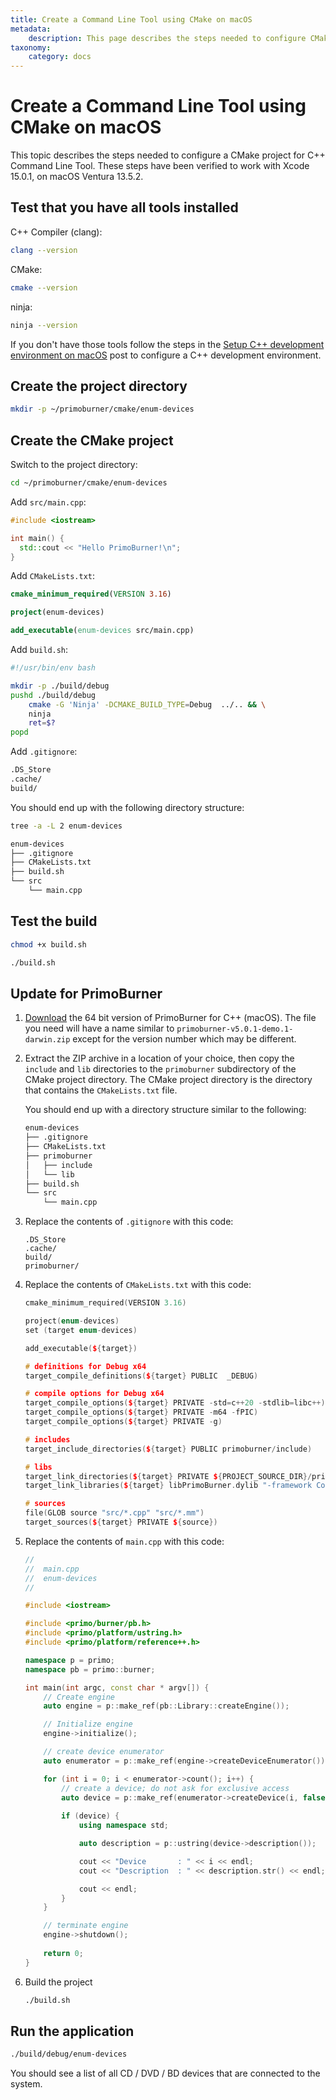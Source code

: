 ```yaml
---
title: Create a Command Line Tool using CMake on macOS
metadata:
    description: This page describes the steps needed to configure CMake project for PrimoBurner Command Line Tool on macOS
taxonomy:
    category: docs
---
```


# Create a Command Line Tool using CMake on macOS

This topic describes the steps needed to configure a CMake project for C++ Command Line Tool. These steps have been verified to work with Xcode 15.0.1, on macOS Ventura 13.5.2.

## Test that you have all tools installed

C++ Compiler (clang):

```sh
clang --version
```

CMake:

```sh
cmake --version
```

ninja:

```sh
ninja --version
```

If you don't have those tools follow the steps in the [Setup C++ development environment on macOS](https://blog.primosoftware.com/setup-cpp-development-environment-macos/) post to configure a C++ development environment. 

## Create the project directory

```bash
mkdir -p ~/primoburner/cmake/enum-devices
```

## Create the CMake project 

Switch to the project directory:

```bash
cd ~/primoburner/cmake/enum-devices
```

Add `src/main.cpp`:

```cpp
#include <iostream>

int main() {
  std::cout << "Hello PrimoBurner!\n";
}
```

Add `CMakeLists.txt`:

```cmake
cmake_minimum_required(VERSION 3.16)

project(enum-devices)

add_executable(enum-devices src/main.cpp)
```

Add `build.sh`:

```bash
#!/usr/bin/env bash

mkdir -p ./build/debug
pushd ./build/debug
    cmake -G 'Ninja' -DCMAKE_BUILD_TYPE=Debug  ../.. && \
    ninja
    ret=$?
popd  
```

Add `.gitignore`:

```bash
.DS_Store
.cache/
build/
```

You should end up with the following directory structure:

```sh
tree -a -L 2 enum-devices

enum-devices
├── .gitignore
├── CMakeLists.txt
├── build.sh
└── src
    └── main.cpp
```

## Test the build

```bash
chmod +x build.sh

./build.sh
```

## Update for PrimoBurner

1. [Download](https://github.com/primoburner/primoburner-core/releases/) the 64 bit version of PrimoBurner for C++ (macOS). The file you need will have a name similar to `primoburner-v5.0.1-demo.1-darwin.zip` except for the version number which may be different. 

2. Extract the ZIP archive in a location of your choice, then copy the `include` and `lib` directories to the `primoburner` subdirectory of the CMake project directory. The CMake project directory is the directory that contains the `CMakeLists.txt` file.

    You should end up with a directory structure similar to the following:

    ```sh
    enum-devices
    ├── .gitignore
    ├── CMakeLists.txt
    ├── primoburner
    │   ├── include
    │   └── lib
    ├── build.sh
    └── src
        └── main.cpp
    ```

3. Replace the contents of `.gitignore` with this code:

    ```
    .DS_Store
    .cache/
    build/
    primoburner/
    ```

3. Replace the contents of `CMakeLists.txt` with this code:

    ```cpp
    cmake_minimum_required(VERSION 3.16)

    project(enum-devices)
    set (target enum-devices)

    add_executable(${target})

    # definitions for Debug x64
    target_compile_definitions(${target} PUBLIC  _DEBUG)

    # compile options for Debug x64
    target_compile_options(${target} PRIVATE -std=c++20 -stdlib=libc++)
    target_compile_options(${target} PRIVATE -m64 -fPIC)
    target_compile_options(${target} PRIVATE -g)

    # includes
    target_include_directories(${target} PUBLIC primoburner/include)

    # libs
    target_link_directories(${target} PRIVATE ${PROJECT_SOURCE_DIR}/primoburner/lib/x64)
    target_link_libraries(${target} libPrimoBurner.dylib "-framework CoreFoundation" "-framework AppKit")

    # sources
    file(GLOB source "src/*.cpp" "src/*.mm")
    target_sources(${target} PRIVATE ${source})
    ```

4. Replace the contents of `main.cpp` with this code:
		
    ```cpp
    //
    //  main.cpp
    //  enum-devices
    //
    
    #include <iostream>
    
    #include <primo/burner/pb.h>
    #include <primo/platform/ustring.h>
    #include <primo/platform/reference++.h>
    
    namespace p = primo;
    namespace pb = primo::burner;
    
    int main(int argc, const char * argv[]) {
        // Create engine
        auto engine = p::make_ref(pb::Library::createEngine());
    
        // Initialize engine
        engine->initialize();
    
        // create device enumerator
        auto enumerator = p::make_ref(engine->createDeviceEnumerator());
    
        for (int i = 0; i < enumerator->count(); i++) {
            // create a device; do not ask for exclusive access
            auto device = p::make_ref(enumerator->createDevice(i, false));
            
            if (device) {
                using namespace std;
    
                auto description = p::ustring(device->description());
    
                cout << "Device       : " << i << endl;
                cout << "Description  : " << description.str() << endl;
    
                cout << endl;
            }
        }
    
        // terminate engine
        engine->shutdown();
        
        return 0;
    }
    ```
    
10. Build the project

    ```bash
    ./build.sh
    ```

## Run the application

```bash
./build/debug/enum-devices
```

You should see a list of all CD / DVD / BD devices that are connected to the system.      
